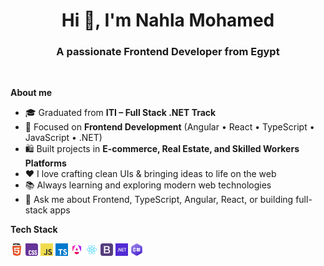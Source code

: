 <h1 align="center">Hi 👋, I'm Nahla Mohamed</h1>
<h3 align="center">A passionate Frontend Developer from Egypt</h3>

<br />

**About me**

- 🎓 Graduated from **ITI – Full Stack .NET Track**
- 💼 Focused on **Frontend Development** (Angular • React • TypeScript • JavaScript • .NET)
- 🛍 Built projects in **E-commerce, Real Estate, and Skilled Workers Platforms**
- ❤️ I love crafting clean UIs & bringing ideas to life on the web
- 📚 Always learning and exploring modern web technologies
- 💬 Ask me about Frontend, TypeScript, Angular, React, or building full-stack apps

**Tech Stack**

<code><img height="20" alt="html" src="https://raw.githubusercontent.com/github/explore/master/topics/html/html.png"></code>
<code><img height="20" alt="css" src="https://raw.githubusercontent.com/github/explore/master/topics/css/css.png"></code>
<code><img height="20" alt="javascript" src="https://raw.githubusercontent.com/github/explore/master/topics/javascript/javascript.png"></code>
<code><img height="20" alt="typescript" src="https://raw.githubusercontent.com/github/explore/master/topics/typescript/typescript.png"></code>
<code><img height="20" alt="angular" src="https://raw.githubusercontent.com/github/explore/master/topics/angular/angular.png"></code>
<code><img height="20" alt="react" src="https://raw.githubusercontent.com/github/explore/master/topics/react/react.png"></code>
<code><img height="20" alt="bootstrap" src="https://raw.githubusercontent.com/github/explore/master/topics/bootstrap/bootstrap.png"></code>
<code><img height="20" alt="dotnet" src="https://raw.githubusercontent.com/github/explore/master/topics/dotnet/dotnet.png"></code>
<code><img height="20" alt="csharp" src="https://raw.githubusercontent.com/github/explore/master/topics/csharp/csharp.png"></code>


